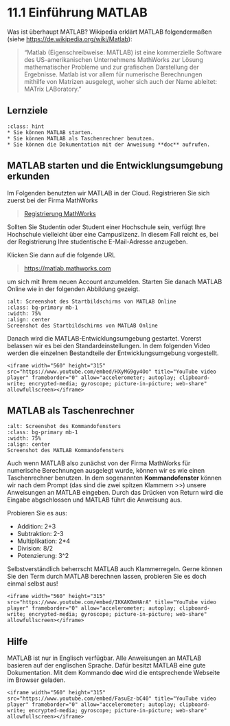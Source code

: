 # 11.1 Einführung MATLAB

Was ist überhaupt MATLAB? Wikipedia erklärt MATLAB folgendermaßen (siehe https://de.wikipedia.org/wiki/Matlab):

> “Matlab (Eigenschreibweise: MATLAB) ist eine kommerzielle Software des US-amerikanischen Unternehmens MathWorks zur Lösung mathematischer Probleme und zur grafischen Darstellung der Ergebnisse. Matlab ist vor allem für numerische Berechnungen mithilfe von Matrizen ausgelegt, woher sich auch der Name ableitet: MATrix LABoratory.”


## Lernziele

```{admonition} Lernziele
:class: hint
* Sie können MATLAB starten.
* Sie können MATLAB als Taschenrechner benutzen.
* Sie können die Dokumentation mit der Anweisung **doc** aufrufen. 
```


## MATLAB starten und die Entwicklungsumgebung erkunden

Im Folgenden benutzten wir MATLAB in der Cloud. Registrieren Sie sich zuerst bei
der Firma MathWorks

> [Registrierung
> MathWorks](https://de.mathworks.com/mwaccount/register?uri=https%3A%2F%2Fde.mathworks.com%2Fmwaccount%2F)

Sollten Sie Studentin oder Student einer Hochschule sein, verfügt Ihre
Hochschule vielleicht über eine Campuslizenz. In diesem Fall reicht es, bei der
Registrierung Ihre studentische E-Mail-Adresse anzugeben.

Klicken Sie dann auf die folgende URL

> https://matlab.mathworks.com

um sich mit Ihrem neuen Account anzumelden. Starten Sie danach MATLAB Online wie
in der folgenden Abbildung gezeigt.

```{figure} pics/screenshot01.png
:alt: Screenshot des Startbildschirms von MATLAB Online
:class: bg-primary mb-1
:width: 75%
:align: center
Screenshot des Startbildschirms von MATLAB Online
```

Danach wird die MATLAB-Entwicklungsumgebung gestartet. Vorerst belassen wir es bei den Standardeinstellungen. In dem folgenden Video werden die einzelnen Bestandteile der Entwicklungsumgebung vorgestellt.

```{dropdown} Video zu "1.1 Matlab - Umgebung" von Mathe? Logisch!
<iframe width="560" height="315" src="https://www.youtube.com/embed/HXyMG9gy4Oo" title="YouTube video player" frameborder="0" allow="accelerometer; autoplay; clipboard-write; encrypted-media; gyroscope; picture-in-picture; web-share" allowfullscreen></iframe>
```


## MATLAB als Taschenrechner

```{figure} pics/screenshot02.png
:alt: Screenshot des Kommandofensters
:class: bg-primary mb-1
:width: 75%
:align: center
Screenshot des MATLAB Kommandofensters
```

Auch wenn MATLAB also zunächst von der Firma MathWorks für numerische
Berechnungen ausgelegt wurde, können wir es wie einen Taschenrechner benutzen.
In dem sogenannten **Kommandofenster** können wir nach dem Prompt (das sind die
zwei spitzen Klammern >>) unsere Anweisungen an MATLAB eingeben. Durch das
Drücken von Return wird die Eingabe abgschlossen und MATLAB führt die Anweisung
aus.

Probieren Sie es aus:

* Addition: 2+3
* Subtraktion: 2-3
* Multiplikation: 2*4
* Division: 8/2
* Potenzierung: 3^2

Selbstverständlich beherrscht MATLAB auch Klammerregeln. Gerne können Sie den
Term durch MATLAB berechnen lassen, probieren Sie es doch einmal selbst aus! 

```{dropdown} Video zu "1.2 Taschenrechner" von Mathe? Logisch!
<iframe width="560" height="315" src="https://www.youtube.com/embed/IKKAK0mHArA" title="YouTube video player" frameborder="0" allow="accelerometer; autoplay; clipboard-write; encrypted-media; gyroscope; picture-in-picture; web-share" allowfullscreen></iframe>
```

## Hilfe

MATLAB ist nur in Englisch verfügbar. Alle Anweisungen an MATLAB basieren auf
der englischen Sprache. Dafür besitzt MATLAB eine gute Dokumentation. Mit dem
Kommando **doc** wird die entsprechende Webseite im Browser geladen.

```{dropdown} Video zu "1.3 Hilfe" von Mathe? Logisch!
<iframe width="560" height="315" src="https://www.youtube.com/embed/FasuEz-bC40" title="YouTube video player" frameborder="0" allow="accelerometer; autoplay; clipboard-write; encrypted-media; gyroscope; picture-in-picture; web-share" allowfullscreen></iframe>
```

